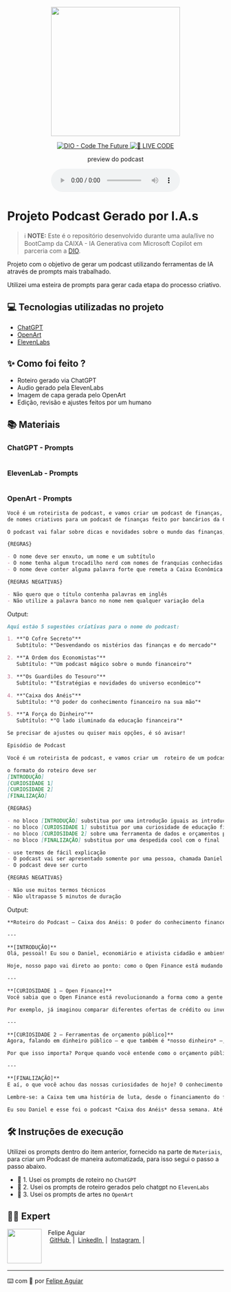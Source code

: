 <p align="center">
<img 
    src="./assets/cover.png"
    width="300"
/>
</p>

<p align="center">
<a href="https://dio.me/">
    <img 
        src="https://img.shields.io/badge/DIO-Code_The_Future-28DA77?logo=youtube" 
        alt="DIO - Code The Future">
</a>
<a href="https://dio.me/">
<img 
    src="https://img.shields.io/badge/🔴_LIVE_CODE-FF5E72" 
    alt="🔴 LIVE CODE">
</a>
</p>

<p align="center">
    preview do podcast
</p>

<div align="center">
    <audio src="output/podcast_editado.MP3" controls title="Podcast editado"></audio>
</div>

# Projeto Podcast Gerado por I.A.s


 > ℹ️ **NOTE:** Este é o repositório desenvolvido durante uma aula/live no BootCamp da CAIXA - IA Generativa com Microsoft Copilot em parceria com a [DIO](https://dio.me).

Projeto com o objetivo de gerar um podcast utilizando ferramentas de IA através de prompts mais trabalhado.

Utilizei uma esteira de prompts para gerar cada etapa do processo criativo.

## 💻 Tecnologias utilizadas no projeto

- [ChatGPT](https://chat.openai.com/) 
- [OpenArt](https://www.openart.ai/)
- [ElevenLabs](https://beta.elevenlabs.io/)

## ✨ Como foi feito ?

- Roteiro gerado via ChatGPT
- Audio gerado pela ElevenLabs
- Imagem de capa gerada pelo OpenArt
- Edição, revisão e ajustes feitos por um humano

## 📚 Materiais

### ChatGPT - Prompts
```markdown

```

### ElevenLab - Prompts
```markdown

```

### OpenArt - Prompts
```markdown
Você é um roteirista de podcast, e vamos criar um podcast de finanças, focado em educação financeira, e eu gostaria de uma ajuda sua para criar 5 sugestões
de nomes criativos para um podcast de finanças feito por bancários da Caixa Econômica Federal, e que tenha algum trocadilho nerd no nome

O podcast vai falar sobre dicas e novidades sobre o mundo das finanças, open finance e o que está acontecendo no mercado

{REGRAS}

- O nome deve ser enxuto, um nome e um subtítulo
- O nome tenha algum trocadilho nerd com nomes de franquias conhecidas como harry potter, star wars ou senhor dos anéis
- O nome deve conter alguma palavra forte que remeta a Caixa Econômica Federal 

{REGRAS NEGATIVAS}

- Não quero que o título contenha palavras em inglês
- Não utilize a palavra banco no nome nem qualquer variação dela
```

Output:
```markdown
Aqui estão 5 sugestões criativas para o nome do podcast:  

1. **"O Cofre Secreto"**  
   Subtítulo: *"Desvendando os mistérios das finanças e do mercado"*  

2. **"A Ordem dos Economistas"**  
   Subtítulo: *"Um podcast mágico sobre o mundo financeiro"*  

3. **"Os Guardiões do Tesouro"**  
   Subtítulo: *"Estratégias e novidades do universo econômico"*  

4. **"Caixa dos Anéis"**  
   Subtítulo: *"O poder do conhecimento financeiro na sua mão"*  

5. **"A Força do Dinheiro"**  
   Subtítulo: *"O lado iluminado da educação financeira"*  

Se precisar de ajustes ou quiser mais opções, é só avisar!
```

```markdown
Episódio de Podcast

Você é um roteirista de podcast, e vamos criar um  roteiro de um podcast de finanças bancárias, focado em educação financeira  cujo o nome é "Caixa dos Anéis - O poder do cobhecimento financeiro na sua mão" e tem foco em educação financeira,  com o público alvo de usuário do open Finance. 

o formato do roteiro deve ser
[INTRODUÇÃO]
[CURIOSIDADE 1]
[CURIOSIDADE 2]
[FINALIZAÇÃO]

{REGRAS}

- no bloco [INTRODUÇÃO] substitua por uma introdução iguais as introduções dos vídeos do canal 'Nath Finanças', como se fossem escritos por um economista social
- no bloco [CURIOSIDADE 1] substitua por uma curiosidade de educação financeira e open finance
- no bloco [CURIOSIDADE 2] sobre uma ferramenta de dados e orçamentos para políticas públicas 
- no bloco [FINALIZAÇÃO] substitua por uma despedida cool com o final 'Eu sou Daniel e esse foi o Podcast A Caixa dos Anéis dessa semana' lembrando da história da CAIXA como banco de libertação dos escravos e banco de penhor para mulheres em épocas que escravos e mulheres tinhammenos direitos

- use termos de fácil explicação
- O podcast vai ser apresentado somente por uma pessoa, chamada Daniel - econoniário e ativista cidadão e ambiental
- O podcast deve ser curto

{REGRAS NEGATIVAS}

- Não use muitos termos técnicos
- Não ultrapasse 5 minutos de duração
```

Output: 
```markdown
**Roteiro do Podcast – Caixa dos Anéis: O poder do conhecimento financeiro na sua mão**  

---

**[INTRODUÇÃO]**  
Olá, pessoal! Eu sou o Daniel, economiário e ativista cidadão e ambiental, e este é o *Caixa dos Anéis*. Aqui, a gente acredita que a educação financeira é um superpoder, capaz de transformar vidas, reduzir desigualdades e até mesmo mudar o mundo. E, olha, entender como o dinheiro funciona não é só para quem trabalha no mercado financeiro — é para todos nós, porque todo mundo merece fazer escolhas melhores com o que ganha e o que gasta.  

Hoje, nosso papo vai direto ao ponto: como o Open Finance está mudando a forma como a gente lida com o dinheiro e como ferramentas de orçamento público afetam o nosso dia a dia. Vamos juntos?  

---

**[CURIOSIDADE 1 – Open Finance]**  
Você sabia que o Open Finance está revolucionando a forma como a gente organiza as nossas finanças? É como se você fosse o Gandalf da sua vida financeira: agora, você tem o cajado do conhecimento nas mãos. Com o Open Finance, você pode compartilhar seus dados financeiros com diferentes instituições para conseguir serviços personalizados e mais vantajosos.  

Por exemplo, já imaginou comparar diferentes ofertas de crédito ou investir com taxas melhores, porque o banco já sabe seu histórico? Isso coloca o poder nas suas mãos. A ideia é que você seja o protagonista das suas escolhas, tudo de forma segura e transparente.  

---

**[CURIOSIDADE 2 – Ferramentas de orçamento público]**  
Agora, falando em dinheiro público — e que também é *nosso dinheiro* —, existe uma ferramenta incrível chamada *Siga Brasil*. Ela foi desenvolvida pelo Senado Federal e permite que qualquer pessoa acompanhe para onde está indo o dinheiro público: educação, saúde, infraestrutura...  

Por que isso importa? Porque quando você entende como o orçamento público funciona, pode cobrar melhorias e se posicionar. É como aquele momento em que Frodo entende que o destino da Terra Média também está nas mãos dele. Participar das decisões financeiras do país é uma forma poderosa de cidadania!  

---

**[FINALIZAÇÃO]**  
E aí, o que você achou das nossas curiosidades de hoje? O conhecimento financeiro é como um anel do poder: pode transformar a sua vida e a sociedade, se usado com responsabilidade.  

Lembre-se: a Caixa tem uma história de luta, desde o financiamento do fim da escravidão até o penhor, que deu autonomia para muitas mulheres em um tempo em que elas não tinham direitos. Vamos honrar essa história usando o poder do conhecimento para construir um futuro mais justo.  

Eu sou Daniel e esse foi o podcast *Caixa dos Anéis* dessa semana. Até a próxima!
```


## 🛠️ Instruções de execução

Utilizei os prompts dentro do item anterior, fornecido na parte de `Materiais`, para criar um Podcast de maneira automatizada, para isso segui o passo a passo abaixo.

- 🤖 1. Usei os prompts de roteiro no `ChatGPT`
- 🤖 2. Usei os prompts de roteiro gerados pelo chatgpt no  `ElevenLabs`
- 🤖 3. Usei os prompts de artes no `OpenArt`

## 👨‍💻 Expert

<p>
    <img 
      align=left 
      margin=10 
      width=80 
      src="https://avatars.githubusercontent.com/u/37452836?v=4"
    />
    <p>&nbsp&nbsp&nbspFelipe Aguiar<br>
    &nbsp&nbsp&nbsp
    <a 
        href="https://github.com/felipeAguiarCode">
        GitHub
    </a>
    &nbsp;|&nbsp;
    <a 
        href="www.linkedin.com/in/felipe-exe">
        LinkedIn
    </a>
    &nbsp;|&nbsp;
    <a 
        href="https://www.instagram.com/felipeaguiar.exe/">
        Instagram
    </a>
    &nbsp;|&nbsp;</p>
</p>
<br/><br/>
<p>

---

⌨️ com 💜 por [Felipe Aguiar](https://github.com/felipeAguiarCode)
